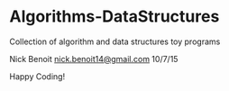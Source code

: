 # Algorithms-DataStructures

Collection of algorithm and data structures toy programs

Nick Benoit 
nick.benoit14@gmail.com
10/7/15

Happy Coding! 
